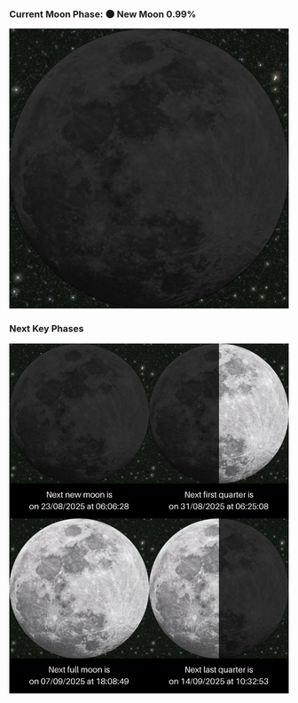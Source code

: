### Current Moon Phase: 🌑 New Moon 0.99%
![Moon Phase](moonphase.png)
### Next Key Phases
![Gallery](gallery.png)
